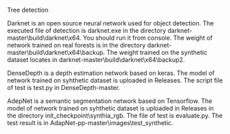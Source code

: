 
Tree detection

Darknet is an open source neural network used for object detection. The executed file of detection is darknet.exe in the directory 
darknet-master\build\darknet\x64. You should run it from console. The weight of network trained on real forests is in the 
directory darknet-master\build\darknet\x64\backup. The weight trained on the synthetic dataset locates in darknet-master\build\darknet\x64\backup2.

DenseDepth is a depth estimation network based on keras. The model of network trained on syhthetic dataset is uploaded in Releases. 
The script file of test is test.py in DenseDepth-master.

AdepNet is a semantic segmentation network based on Tensorflow. The model of network trained on syhthetic dataset is uploaded in Releases
in the directory init_checkpoint\synthia_rgb. The file of test is evaluate.py. The test result is in AdapNet-pp-master\images\test_synthetic.

